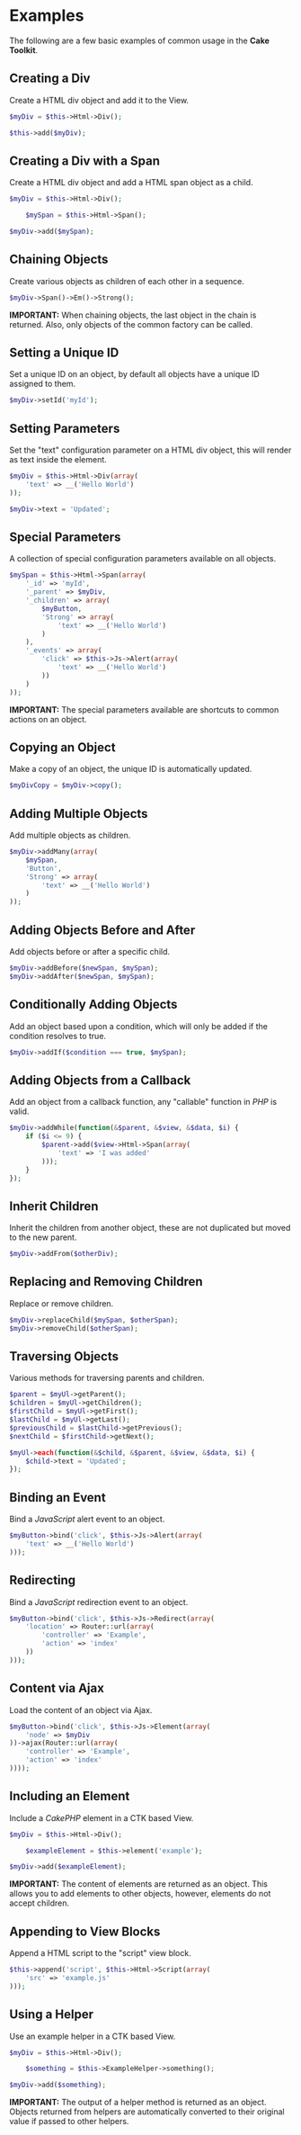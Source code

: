 Examples
========

The following are a few basic examples of common usage in the **Cake Toolkit**.

Creating a Div
--------------

Create a HTML div object and add it to the View.

```php
$myDiv = $this->Html->Div();

$this->add($myDiv);
```

Creating a Div with a Span
--------------------------

Create a HTML div object and add a HTML span object as a child.

```php
$myDiv = $this->Html->Div();

	$mySpan = $this->Html->Span();

$myDiv->add($mySpan);
```

Chaining Objects
----------------

Create various objects as children of each other in a sequence.

```php
$myDiv->Span()->Em()->Strong();
```

**IMPORTANT:** When chaining objects, the last object in the chain is returned. Also, only objects of the common factory can be called.

Setting a Unique ID
-------------------

Set a unique ID on an object, by default all objects have a unique ID assigned to them.

```php
$myDiv->setId('myId');
```

Setting Parameters
------------------

Set the "text" configuration parameter on a HTML div object, this will render as text inside the element.

```php
$myDiv = $this->Html->Div(array(
	'text' => __('Hello World')
));

$myDiv->text = 'Updated';
```

Special Parameters
------------------

A collection of special configuration parameters available on all objects.

```php
$mySpan = $this->Html->Span(array(
	'_id' => 'myId',
	'_parent' => $myDiv,
	'_children' => array(
		$myButton,
		'Strong' => array(
			'text' => __('Hello World')
		)
	),
	'_events' => array(
		'click' => $this->Js->Alert(array(
			'text' => __('Hello World')
		))
	)
));
```

**IMPORTANT:** The special parameters available are shortcuts to common actions on an object.

Copying an Object
-----------------

Make a copy of an object, the unique ID is automatically updated.

```php
$myDivCopy = $myDiv->copy();
```

Adding Multiple Objects
-----------------------

Add multiple objects as children.

```php
$myDiv->addMany(array(
	$mySpan,
	'Button',
	'Strong' => array(
		'text' => __('Hello World')
	)
));
```

Adding Objects Before and After
-------------------------------

Add objects before or after a specific child.

```php
$myDiv->addBefore($newSpan, $mySpan);
$myDiv->addAfter($newSpan, $mySpan);
```

Conditionally Adding Objects
----------------------------

Add an object based upon a condition, which will only be added if the condition resolves to true.

```php
$myDiv->addIf($condition === true, $mySpan);
```

Adding Objects from a Callback
------------------------------

Add an object from a callback function, any "callable" function in *PHP* is valid.

```php
$myDiv->addWhile(function(&$parent, &$view, &$data, $i) {
	if ($i <= 9) {
		$parent->add($view->Html->Span(array(
			'text' => 'I was added'
		)));
	}
});
```

Inherit Children
----------------

Inherit the children from another object, these are not duplicated but moved to the new parent.

```php
$myDiv->addFrom($otherDiv);
```

Replacing and Removing Children
-------------------------------

Replace or remove children.

```php
$myDiv->replaceChild($mySpan, $otherSpan);
$myDiv->removeChild($otherSpan);
```

Traversing Objects
------------------

Various methods for traversing parents and children.

```php
$parent = $myUl->getParent();
$children = $myUl->getChildren();
$firstChild = $myUl->getFirst();
$lastChild = $myUl->getLast();
$previousChild = $lastChild->getPrevious();
$nextChild = $firstChild->getNext();

$myUl->each(function(&$child, &$parent, &$view, &$data, $i) {
	$child->text = 'Updated';
});
```

Binding an Event
----------------

Bind a *JavaScript* alert event to an object.

```php
$myButton->bind('click', $this->Js->Alert(array(
	'text' => __('Hello World')
)));
```

Redirecting
-----------

Bind a *JavaScript* redirection event to an object.

```php
$myButton->bind('click', $this->Js->Redirect(array(
	'location' => Router::url(array(
		'controller' => 'Example',
		'action' => 'index'
	))
)));
```

Content via Ajax
----------------

Load the content of an object via Ajax.

```php
$myButton->bind('click', $this->Js->Element(array(
	'node' => $myDiv
))->ajax(Router::url(array(
	'controller' => 'Example',
	'action' => 'index'
))));
```

Including an Element
--------------------

Include a *CakePHP* element in a CTK based View.

```php
$myDiv = $this->Html->Div();

	$exampleElement = $this->element('example');

$myDiv->add($exampleElement);
```

**IMPORTANT:** The content of elements are returned as an object. This allows you to add elements to other objects, however, elements do not accept children.

Appending to View Blocks
------------------------

Append a HTML script to the "script" view block.

```php
$this->append('script', $this->Html->Script(array(
	'src' => 'example.js'
)));
```

Using a Helper
--------------

Use an example helper in a CTK based View.

```php
$myDiv = $this->Html->Div();

	$something = $this->ExampleHelper->something();

$myDiv->add($something);
```

**IMPORTANT:** The output of a helper method is returned as an object. Objects returned from helpers are automatically converted to their original value if passed to other helpers.

